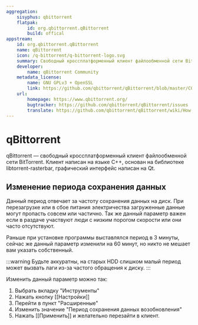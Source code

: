 ```yaml
---
aggregation:
    sisyphus: qbittorrent
    flatpak:
        id: org.qbittorrent.qBittorrent
        build: offical
appstream:
    id: org.qbittorrent.qBittorrent
    name: qBittorrent
    icon: /q-bittorrent/q-bittorrent-logo.svg
    summary: Cвободный кроссплатформенный клиент файлообменной сети BitTorrent.
    developer:
        name: qBittorrent Community
    metadata_license:
        name: GNU GPLv3 + OpenSSL
        link: https://github.com/qbittorrent/qBittorrent/blob/master/COPYING
    url:
        homepage: https://www.qbittorrent.org/
        bugtracker: https://github.com/qbittorrent/qBittorrent/issues
        translate: https://github.com/qbittorrent/qBittorrent/wiki/How-to-translate-qBittorrent
---
```


# qBittorrent

qBittorrent — свободный кроссплатформенный клиент файлообменной сети BitTorrent. Клиент написан на языке C++, основан на библиотеке libtorrent-rasterbar, графический интерфейс написан на Qt.

<!--@include: @apps/_parts/install/content-repo.md-->
<!--@include: @apps/_parts/install/content-flatpak.md-->

## Изменение периода сохранения данных

Данный период отвечает за частоту сохранения данных на диск.
При перезагрузке или в сбое питания электричества загруженные данные могут пропасть совсем или частично.
Так же данный параметр важен если в раздаче участвуют люди с низким порогом скорости или они часто отсутствуют.

Раньше при установке программы выставлялся период в 3 минуты, сейчас же данный параметр изменили на 60 минут, но никто не мешает вам указать собственный.

:::warning
Будьте аккуратны, на старых HDD слишком малый период может вызвать лаги из-за частого обращения к диску.
:::

Изменить данный параметр можно так:

1. Выбрать вкладку "Инструменты"
2. Нажать кнопку [[Настройки]]
3. Перейти в пункт "Расширенные"
4. Изменить значение "Период сохранения данных возобновления"
5. Нажать [[Применить]]  и желательно перезайти в клиент.
